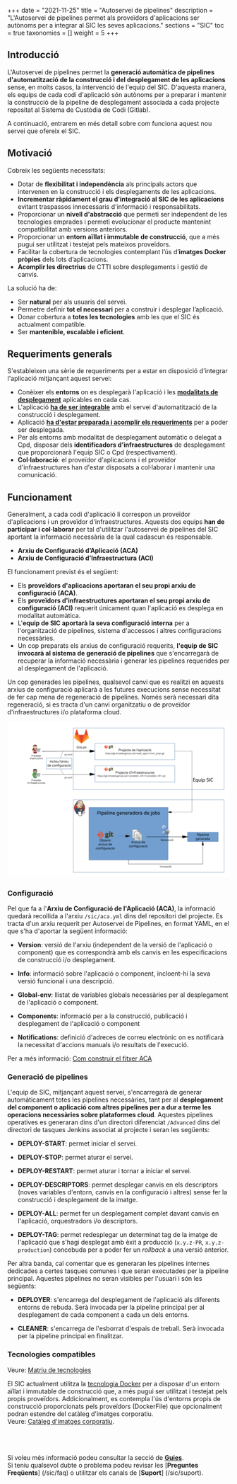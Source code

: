 +++
date = "2021-11-25"
title = "Autoservei de pipelines"
description = "L'Autoservei de pipelines permet als proveïdors d'aplicacions ser autònoms per a integrar al SIC les seves aplicacions."
sections = "SIC"
toc = true
taxonomies = []
weight = 5
+++


## Introducció

L'Autoservei de pipelines permet la **generació automàtica de pipelines d'automatització de la construcció i del desplegament de les aplicacions** sense, en molts casos,
la intervenció de l'equip del SIC. D'aquesta manera, els equips de cada codi d'aplicació són autònoms per a preparar i mantenir la construcció de la pipeline de desplegament
associada a cada projecte repositat al Sistema de Custòdia de Codi (Gitlab).

A continuació, entrarem en més detall sobre com funciona aquest nou servei que ofereix el SIC.

## Motivació

Cobreix les següents necessitats:

* Dotar de **flexibilitat i independència** als principals actors que intervenen en la construcció i els desplegaments de les aplicacions.
* **Incrementar ràpidament el grau d’integració al SIC de les aplicacions** evitant traspassos innecessaris d'informació i responsabilitats.
* Proporcionar un **nivell d'abstracció** que permeti ser independent de les tecnologies emprades i permeti evolucionar el producte mantenint compatibilitat amb versions anteriors.
* Proporcionar un **entorn aïllat i immutable de construcció**, que a més pugui ser utilitzat i testejat pels mateixos proveïdors.
* Facilitar la cobertura de tecnologies contemplant l’ús d’**imatges Docker pròpies** dels lots d’aplicacions.
* **Acomplir les directrius** de CTTI sobre desplegaments i gestió de canvis.

La solució ha de:

* Ser **natural** per als usuaris del servei.
* Permetre definir **tot el necessari** per a construir i desplegar l’aplicació.
* Donar cobertura a **totes les tecnologies** amb les que el SIC és actualment compatible.
* Ser **mantenible, escalable i eficient**.

## Requeriments generals

S'estableixen una sèrie de requeriments per a estar en disposició d'integrar l'aplicació mitjançant aquest servei:

* Conèixer els **entorns** on es desplegarà l'aplicació i les [**modalitats de desplegament**](/sic30-serveis/ci/#modalitats-de-desplegament) aplicables en cada cas.
* L'aplicació [**ha de ser integrable**](/sic30-serveis/ci/#matriu-de-tecnologies-de-construcció) amb el servei d'automatització de la construcció i desplegament.
* Aplicació [**ha d'estar preparada i acomplir els requeriments**](/sic30-guies/preparar-aplicacio/) per a poder ser desplegada.
* Per als entorns amb modalitat de desplegament automàtic o delegat a Cpd, disposar dels **identificadors d'infraestructures** de desplegament que proporcionarà l'equip SIC o Cpd (respectivament).
* **Col·laboració**: el proveïdor d'aplicacions i el proveïdor d'infraestructures han d'estar disposats a col·laborar i mantenir una comunicació.

## Funcionament

Generalment, a cada codi d'aplicació li correspon un proveïdor d'aplicacions i un proveïdor d'infraestructures.
Aquests dos equips **han de participar i col·laborar** per tal d'utilitzar l'autoservei de pipelines del SIC aportant
la informació necessària de la qual cadascun és responsable.

* **Arxiu de Configuració d’Aplicació (ACA)**
* **Arxiu de Configuració d’Infraestructura (ACI)**

El funcionament previst és el següent:

* Els **proveïdors d'aplicacions aportaran el seu propi arxiu de configuració (ACA)**.
* Els **proveïdors d'infraestructures aportaran el seu propi arxiu de configuració (ACI)** requerit únicament quan l'aplicació es desplega en modalitat automàtica.
* L'**equip de SIC aportarà la seva configuració interna** per a l'organització de pipelines, sistema d'accessos i altres configuracions necessàries.
* Un cop preparats els arxius de configuració requerits, **l'equip de SIC invocarà al sistema de generació de pipelines** que s'encarregarà de recuperar la informació necessària
i generar les pipelines requerides per al desplegament de l'aplicació.

Un cop generades les pipelines, qualsevol canvi que es realitzi en aquests arxius de configuració aplicarà a les futures execucions sense necessitat de fer cap mena
de regeneració de pipelines. Només serà necessari dita regeneració, si es tracta d'un canvi organitzatiu o de proveïdor d'infraestructures i/o plataforma cloud.

![Pipeline del SIC](/related/sic/3.0/autorservei_pipelines-diagrama.png)
</br>

### Configuració

Pel que fa a l'**Arxiu de Configuració de l'Aplicació (ACA)**, la informació quedarà recollida a l'arxiu `/sic/aca.yml` dins del repositori del projecte.
Es tracta d'un arxiu requerit per Autoservei de Pipelines, en format YAML, en el que s'ha d'aportar la següent informació:

* **Version**: versió de l'arxiu (independent de la versió de l'aplicació o component) que es correspondrà amb els canvis en les especificacions
de construcció i/o desplegament.

* **Info**: informació sobre l'aplicació o component, incloent-hi la seva versió funcional i una descripció.

* **Global-env**: llistat de variables globals necessàries per al desplegament de l'aplicació o component.

* **Components**: informació per a la construcció, publicació i desplegament de l'aplicació o component

* **Notifications**: definició d'adreces de correu electrònic on es notificarà la necessitat d'accions manuals i/o resultats de l'execució.

Per a més informació: [Com construir el fitxer ACA](/sic30-guies/fitxer-aca/)
<br/>

### Generació de pipelines

L'equip de SIC, mitjançant aquest servei, s'encarregarà de generar automàticament totes les pipelines necessàries, tant per al **desplegament del component o aplicació com
altres pipelines per a dur a terme les operacions necessàries sobre plataformes cloud**. Aquestes pipelines operatives es generaran dins d'un directori diferenciat
`/Advanced` dins del directori de tasques Jenkins associat al projecte i seran les següents:

- **DEPLOY-START**: permet iniciar el servei.

- **DEPLOY-STOP**: permet aturar el servei.

- **DEPLOY-RESTART**: permet aturar i tornar a iniciar el servei.

- **DEPLOY-DESCRIPTORS**: permet desplegar canvis en els descriptors (noves variables d'entorn, canvis en la configuració i altres)
sense fer la construcció i desplegament de la imatge.

- **DEPLOY-ALL**: permet fer un desplegament complet davant canvis en l'aplicació, orquestradors i/o descriptors.

- **DEPLOY-TAG**: permet redesplegar un determinat tag de la imatge de l'aplicació que s'hagi desplegat amb èxit a producció
(`x.y.z-PR`, `x.y.z-production`) concebuda per a poder fer un *rollback* a una versió anterior.

Per altra banda, cal comentar que es generaran les pipelines internes dedicades a certes tasques comunes i que seran executades
per la pipeline principal. Aquestes pipelines no seran visibles per l'usuari i són les següents:

- **DEPLOYER**: s'encarrega del desplegament de l'aplicació als diferents entorns de rebuda. Serà invocada per la pipeline principal per al
desplegament de cada component a cada un dels entorns.

- **CLEANER**: s'encarrega de l'esborrat d'espais de treball. Serà invocada per la pipeline principal en finalitzar.

### Tecnologies compatibles

Veure: [Matriu de tecnologies](/sic30-serveis/ci/#matriu-de-tecnologies-de-construcció)

<div class="message information">
El SIC actualment utilitza la <a href="https://www.docker.com/">tecnologia Docker</a> per a disposar d'un entorn aïllat i immutable de construcció que, a més pugui ser utilitzat i testejat pels propis proveïdors.
Addicionalment, es contempla l'ús d'entorns propis de construcció proporcionats pels proveïdors (DockerFile) que opcionalment podran estendre del catàleg d'imatges corporatiu.<br/>
Veure: <a href="https://canigo.ctti.gencat.cat/sic30-serveis/cataleg-imatges/">Catàleg d'imatges corporatiu</a>.
</div>

<br/><br/><br/>
Si voleu més informació podeu consultar la secció de [**Guies**](/sic30-guies/). <br/>
Si teniu qualsevol dubte o problema podeu revisar les [**Preguntes Freqüents**] (/sic/faq) o utilitzar els canals de [**Suport**] (/sic/suport).